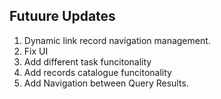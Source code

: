 ## Futuure Updates
1. Dynamic link record navigation management.
2. Fix UI
3. Add different task funcitonality 
4. Add records catalogue funcitonality
5. Add Navigation between Query Results.
